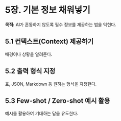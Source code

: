 # 5장. 기본 정보 채워넣기
**목적:** AI가 혼동하지 않도록 필수 정보를 제공하는 법을 익힌다.

## 5.1 컨텍스트(Context) 제공하기
배경이나 상황을 알려준다.

## 5.2 출력 형식 지정
표, JSON, Markdown 등 원하는 형식을 지정한다.

## 5.3 Few-shot / Zero-shot 예시 활용
예시를 활용하여 기대하는 답을 유도한다.